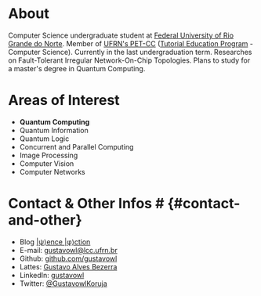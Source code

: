 # About #
Computer Science undergraduate student at
[Federal University of Rio Grande do Norte](https://www.ufrn.br/).
Member of [UFRN's PET-CC](petcc.dimap.ufrn.br)
([Tutorial Education Program](http://portal.mec.gov.br/pet) - Computer Science).
Currently in the last undergraduation term.
Researches on Fault-Tolerant Irregular Network-On-Chip Topologies.
Plans to study for a master's degree in Quantum Computing.

# Areas of Interest #
* **Quantum Computing**
* Quantum Information
* Quantum Logic
* Concurrent and Parallel Computing
* Image Processing
* Computer Vision
* Computer Networks

# Contact & Other Infos # {#contact-and-other}
* Blog [\|ψ⟩ence \|φ⟩ction](psiencephiction.wordpress.com)
* E-mail: [gustavowl@lcc.ufrn.br](mailto:gustavowl@lcc.ufrn.br)
* Github: [github.com/gustavowl](github.com/gustavowl)
* Lattes: [Gustavo Alves Bezerra](http://lattes.cnpq.br/5221852804691948)
* LinkedIn: [gustavowl](https://www.linkedin.com/in/gustavowl/)
* Twitter: [@GustavowlKoruja](https://twitter.com/GustavowlKoruja)

